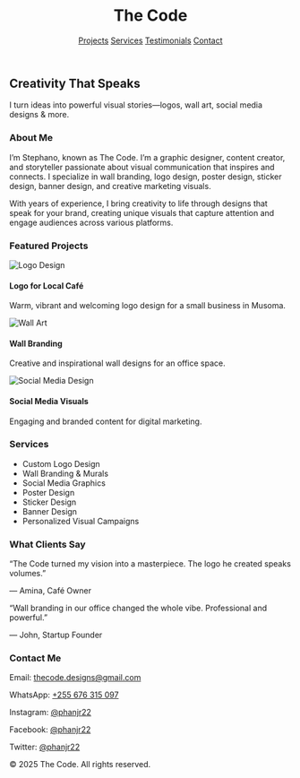 <!DOCTYPE html>
<html lang="en">
<head>
  <meta charset="UTF-8">
  <meta name="viewport" content="width=device-width, initial-scale=1.0">
  <title>The Code | Design Portfolio</title>
  <script src="https://cdn.tailwindcss.com"></script>
</head>
<body class="bg-gray-50 text-gray-800 font-sans">
  <!-- Header -->
  <header class="bg-white shadow p-4 flex justify-between items-center">
    <h1 class="text-xl font-bold text-indigo-600">The Code</h1>
    <nav class="space-x-4">
      <a href="#projects" class="hover:text-indigo-600">Projects</a>
      <a href="#services" class="hover:text-indigo-600">Services</a>
      <a href="#testimonials" class="hover:text-indigo-600">Testimonials</a>
      <a href="#contact" class="hover:text-indigo-600">Contact</a>
    </nav>
  </header>

  <!-- Hero Section -->
  <section class="text-center py-20 bg-indigo-100">
    <h2 class="text-4xl font-bold mb-4">Creativity That Speaks</h2>
    <p class="text-lg">I turn ideas into powerful visual stories—logos, wall art, social media designs & more.</p>
  </section>

  <!-- About Me -->
  <section class="max-w-4xl mx-auto p-6">
    <h3 class="text-2xl font-semibold mb-2">About Me</h3>
    <p>I’m Stephano, known as The Code. I’m a graphic designer, content creator, and storyteller passionate about visual communication that inspires and connects. I specialize in wall branding, logo design, poster design, sticker design, banner design, and creative marketing visuals.</p>
    <p>With years of experience, I bring creativity to life through designs that speak for your brand, creating unique visuals that capture attention and engage audiences across various platforms.</p>
  </section>

  <!-- Projects -->
  <section id="projects" class="bg-white py-12">
    <div class="max-w-6xl mx-auto px-6">
      <h3 class="text-2xl font-semibold mb-6">Featured Projects</h3>
      <div class="grid grid-cols-1 md:grid-cols-3 gap-6">
        <!-- Project cards -->
        <div class="bg-gray-100 p-4 rounded-lg shadow">
          <img src="project1.jpg" alt="Logo Design" class="rounded mb-2">
          <h4 class="font-bold">Logo for Local Café</h4>
          <p class="text-sm text-gray-600">Warm, vibrant and welcoming logo design for a small business in Musoma.</p>
        </div>
        <div class="bg-gray-100 p-4 rounded-lg shadow">
          <img src="project2.jpg" alt="Wall Art" class="rounded mb-2">
          <h4 class="font-bold">Wall Branding</h4>
          <p class="text-sm text-gray-600">Creative and inspirational wall designs for an office space.</p>
        </div>
        <div class="bg-gray-100 p-4 rounded-lg shadow">
          <img src="project3.jpg" alt="Social Media Design" class="rounded mb-2">
          <h4 class="font-bold">Social Media Visuals</h4>
          <p class="text-sm text-gray-600">Engaging and branded content for digital marketing.</p>
        </div>
      </div>
    </div>
  </section>

  <!-- Services -->
  <section id="services" class="max-w-4xl mx-auto p-6">
    <h3 class="text-2xl font-semibold mb-4">Services</h3>
    <ul class="list-disc list-inside space-y-2">
      <li>Custom Logo Design</li>
      <li>Wall Branding & Murals</li>
      <li>Social Media Graphics</li>
      <li>Poster Design</li>
      <li>Sticker Design</li>
      <li>Banner Design</li>
      <li>Personalized Visual Campaigns</li>
    </ul>
  </section>

  <!-- Testimonials -->
  <section id="testimonials" class="bg-indigo-50 py-10">
    <div class="max-w-4xl mx-auto px-6">
      <h3 class="text-2xl font-semibold mb-6">What Clients Say</h3>
      <div class="space-y-4">
        <div class="bg-white p-4 rounded shadow">
          <p class="italic">“The Code turned my vision into a masterpiece. The logo he created speaks volumes.”</p>
          <p class="mt-2 font-semibold">— Amina, Café Owner</p>
        </div>
        <div class="bg-white p-4 rounded shadow">
          <p class="italic">“Wall branding in our office changed the whole vibe. Professional and powerful.”</p>
          <p class="mt-2 font-semibold">— John, Startup Founder</p>
        </div>
      </div>
    </div>
  </section>

  <!-- Contact -->
  <section id="contact" class="max-w-4xl mx-auto p-6">
    <h3 class="text-2xl font-semibold mb-4">Contact Me</h3>
    <p>Email: <a href="mailto:thecode.designs@gmail.com" class="text-indigo-600">thecode.designs@gmail.com</a></p>
    <p>WhatsApp: <a href="https://wa.me/255676315097" class="text-indigo-600">+255 676 315 097</a></p>
    <p>Instagram: <a href="https://instagram.com/phanjr22" class="text-indigo-600">@phanjr22</a></p>
    <p>Facebook: <a href="https://facebook.com/phanjr22" class="text-indigo-600">@phanjr22</a></p>
    <p>Twitter: <a href="https://twitter.com/phanjr22" class="text-indigo-600">@phanjr22</a></p>
  </section>

  <footer class="text-center py-6 text-sm text-gray-500">© 2025 The Code. All rights reserved.</footer>
</body>
</html>
